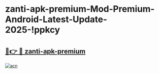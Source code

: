 # zanti-apk-premium-Mod-Premium-Android-Latest-Update-2025-!ppkcy

# <h2><a href="https://k0wpf6.esa.edu.pl?title=zanti-apk-premium&ref=ppkcy">🔗👉 🔴 zanti-apk-premium</a></h2>

[![acn](https://github.com/user-attachments/assets/0f9c940e-d8b0-45ae-aac7-cd30a18b3e1c)](https://k0wpf6.esa.edu.pl?title=zanti-apk-premium&ref=ppkcy)


